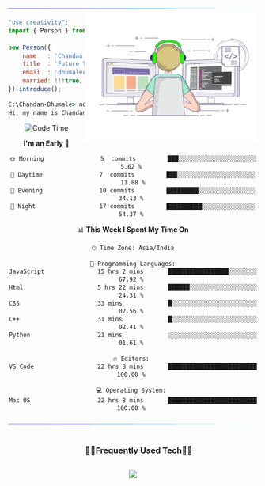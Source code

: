 <img src="/assets/images/horizontal-divider-gradient.gif">

<picture> 
<a href="https://media.giphy.com/media/SWoSkN6DxTszqIKEqv/giphy.gif" alt="Developer">
<img src="/assets//images/developer.webp" align="right" width="350">
</a>
</picture>

```js
"use creativity";
import { Person } from 'India';

new Person({
    name   : 'Chandan Dhumale',
    title  : 'Future Tech Leader',
    email  : 'dhumalechandan10@gmail.com',
    married: !!!true,
}).introduce();
```

```cmd
C:\Chandan-Dhumale> node index.js
Hi, my name is Chandan Dhumale, I'm a Computer Engineer from India.
```
<div align="center">

![Code Time](http://img.shields.io/badge/Code%20Time-1%2C637%20hrs%2030%20mins-blue)

<!--START_SECTION:waka-->
**I'm an Early 🐤** 

```text
🌞 Morning                5  commits         ███░░░░░░░░░░░░░░░░░░░░░░   5.62 % 
🌆 Daytime                7  commits         ███░░░░░░░░░░░░░░░░░░░░░░   11.88 %
🌃 Evening                10 commits         █████████░░░░░░░░░░░░░░░░   34.13 % 
🌙 Night                  17 commits         ██████████░░░░░░░░░░░░░░░   54.37 % 

```

📊 **This Week I Spent My Time On** 

```text
🕑︎ Time Zone: Asia/India

💬 Programming Languages:
JavaScript               15 hrs 2 mins       █████████████████░░░░░░░░   67.92 % 
Html                     5 hrs 22 mins       ██████░░░░░░░░░░░░░░░░░░░   24.31 % 
CSS                      33 mins             █░░░░░░░░░░░░░░░░░░░░░░░░   02.56 % 
C++                      31 mins             █░░░░░░░░░░░░░░░░░░░░░░░░   02.41 % 
Python                   21 mins             ░░░░░░░░░░░░░░░░░░░░░░░░░   01.61 % 

🔥 Editors: 
VS Code                  22 hrs 8 mins       █████████████████████████   100.00 % 

💻 Operating System: 
Mac OS                   22 hrs 8 mins       █████████████████████████   100.00 % 
```
</div>

<img src="/assets/images/horizontal-divider-gradient.gif">

<!--h1 without bottom border-->
<div id="user-content-toc">
  <ul align="center">
    <summary><h3 style="display: inline-block">🧑‍💻Frequently Used Tech🧑‍💻</h3></summary>
  </ul>
</div>
<!--tech stack icons-->
<p align="center">
<a href="https://skillicons.dev">
<img src="https://skillicons.dev/icons?i=js,html,css,c,python,discord,firebase,github,kali,mysql,cpp,git,vscode,figma,notion,ps,webflow,linkedin=6" />
</a>
</p>


